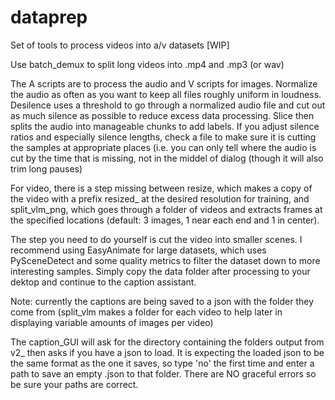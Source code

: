 # dataprep
Set of tools to process videos into a/v datasets [WIP]

Use batch_demux to split long videos into .mp4 and .mp3 (or wav)

The A scripts are to process the audio and V scripts for images. Normalize the audio as often as you want to keep all files roughly uniform in loudness. Desilence uses a threshold to go through a normalized audio file and cut out as much silence as possible to reduce excess data processing. Slice then splits the audio into manageable chunks to add labels. If you adjust silence ratios and especially silence lengths, check a file to make sure it is cutting the samples at appropriate places (i.e. you can only tell where the audio is cut by the time that is missing, not in the middel of dialog (though it will also trim long pauses)

For video, there is a step missing between resize, which makes a copy of the video with a prefix resized_ at the desired resolution for training, and split_vlm_png, which goes through a folder of videos and extracts frames at the specified locations (default: 3 images, 1 near each end and 1 in center).

The step you need to do yourself is cut the video into smaller scenes. I recommend using EasyAnimate for large datasets, which uses PySceneDetect and some quality metrics to filter the dataset down to more interesting samples. Simply copy the data folder after processing to your dektop and continue to the caption assistant.

Note: currently the captions are being saved to a json with the folder they come from (split_vlm makes a folder for each video to help later in displaying variable amounts of images per video)

The caption_GUI will ask for the directory containing the folders output from v2_ then asks if you have a json to load. It is expecting the loaded json to be the same format as the one it saves, so type 'no' the first time and enter a path to save an empty .json to that folder. There are NO graceful errors so be sure your paths are correct.
